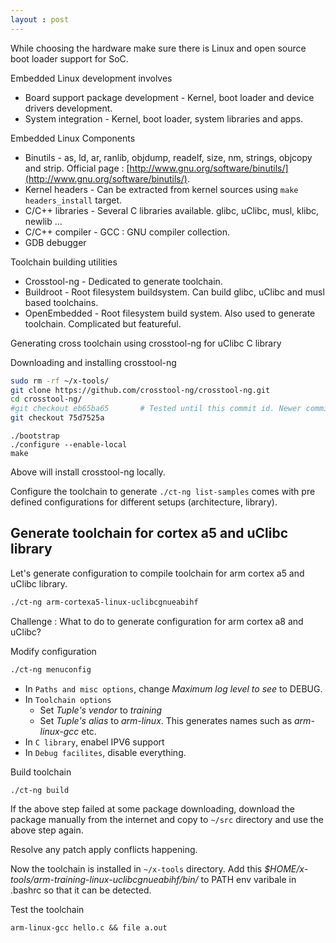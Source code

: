 ```yaml
---
layout : post
---
```

While choosing the hardware make sure there is Linux and open source boot loader support for SoC.

Embedded Linux development involves
 - Board support package development - Kernel, boot loader and device drivers development.
 - System integration - Kernel, boot loader, system libraries and apps.

Embedded Linux Components
 - Binutils - as, ld, ar, ranlib, objdump, readelf, size, nm, strings, objcopy and strip. Official page : [http://www.gnu.org/software/binutils/](http://www.gnu.org/software/binutils/).
 - Kernel headers - Can be extracted from kernel sources using `make headers_install` target.
 - C/C++ libraries - Several C libraries available. glibc, uClibc, musl, klibc, newlib ...
 - C/C++ compiler - GCC : GNU compiler collection.
 - GDB debugger 

Toolchain building utilities
 - Crosstool-ng - Dedicated to generate toolchain.
 - Buildroot - Root filesystem buildsystem. Can build glibc, uClibc and musl based toolchains.
 - OpenEmbedded - Root filesystem build system. Also used to generate toolchain. Complicated but featureful.

Generating cross toolchain using crosstool-ng for uClibc C library

Downloading and installing crosstool-ng

```bash
sudo rm -rf ~/x-tools/
git clone https://github.com/crosstool-ng/crosstool-ng.git
cd crosstool-ng/
#git checkout eb65ba65       # Tested until this commit id. Newer commit ids need to be checked later.
git checkout 75d7525a
```
```
./bootstrap
./configure --enable-local
make
```
Above will install crosstool-ng locally.

Configure the toolchain to generate
`./ct-ng list-samples` comes with pre defined configurations for different setups (architecture, library).

## Generate toolchain for cortex a5 and uClibc library
Let's generate configuration to compile toolchain for arm cortex a5 and uClibc library.

```bash
./ct-ng arm-cortexa5-linux-uclibcgnueabihf
```
Challenge : What to do to generate configuration for arm cortex a8 and uClibc?

Modify configuration
```bash
./ct-ng menuconfig
```
 - In `Paths and misc options`, change *Maximum log level to see* to DEBUG.
 - In `Toolchain options`
   - Set *Tuple's vendor* to *training*
   - Set *Tuple's alias* to *arm-linux*. This generates names such as *arm-linux-gcc* etc.
 - In `C library`, enabel IPV6 support
 - In `Debug facilites`, disable everything.

Build toolchain
```bash
./ct-ng build
```
If the above step failed at some package downloading, download the package manually from the internet and copy to `~/src` directory and use the above step again.

Resolve any patch apply conflicts happening.

Now the toolchain is installed in `~/x-tools` directory. Add this *$HOME/x-tools/arm-training-linux-uclibcgnueabihf/bin/* to PATH env varibale in .bashrc so that it can be detected.

Test the toolchain

```
arm-linux-gcc hello.c && file a.out
```
